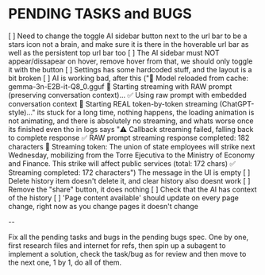 # PENDING TASKS and BUGS

[ ] Need to change the toggle AI sidebar button next to the url bar to be a stars icon not a brain, and make sure it is there in the hoverable url bar as well as the persistent top url bar too
[ ] The AI sidebar must NOT appear/dissapear on hover, remove hover from that, we should only toggle it with the button
[ ] Settings has some hardcoded stuff, and the layout is a bit broken
[ ] AI is working bad, after this ("🚀 Model reloaded from cache: gemma-3n-E2B-it-Q8_0.gguf
🌊 Starting streaming with RAW prompt (preserving conversation context)...
✅ Using raw prompt with embedded conversation context
🌊 Starting REAL token-by-token streaming (ChatGPT-style)..." its stuck for a long time, nothing happens, the loading animation is not animating, and there is absolutely no streaming, and whats worse once its finished even tho in logs says "⚠️ Callback streaming failed, falling back to complete response
✅ RAW prompt streaming response completed: 182 characters
🌊 Streaming token: The union of state employees will strike next Wednesday, mobilizing from the Torre Ejecutiva to the Ministry of Economy and Finance. This strike will affect public services (total: 172 chars)
✅ Streaming completed: 172 characters") The message in the UI is empty
[ ] Delete history item doesn't delete it, and clear history also doesnt work
[ ] Remove the "share" button, it does nothing
[ ] Check that the AI has context of the history
[ ] 'Page content available' should update on every page change, right now as you change pages it doesn't change

--

Fix all the pending tasks and bugs in the pending bugs spec. One by one, first research files and internet for refs, then spin up a subagent to implement a solution, check the task/bug as for review and then move to the next one, 1 by 1, do all of them.
